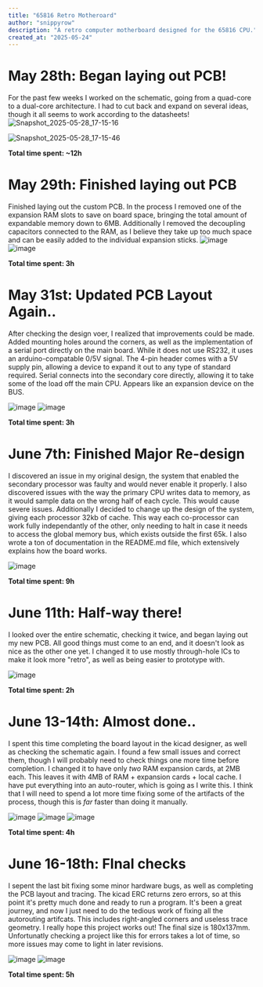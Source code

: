 ```yaml
---
title: "65816 Retro Motheroard"
author: "snippyrow"
description: "A retro computer motherboard designed for the 65816 CPU."
created_at: "2025-05-24"
---
```


# May 28th: Began laying out PCB!

For the past few weeks I worked on the schematic, going from a quad-core to a dual-core architecture. I had to cut back and expand on several ideas, though it all seems to work according to the datasheets!
![Snapshot_2025-05-28_17-15-16](https://github.com/user-attachments/assets/2ae250ee-296f-4aa9-8f08-87a8cfb39491)

![Snapshot_2025-05-28_17-15-46](https://github.com/user-attachments/assets/23730b69-aaf7-411c-a7af-059da4089f09)

**Total time spent: ~12h**

# May 29th: Finished laying out PCB

Finished laying out the custom PCB. In the process I removed one of the expansion RAM slots to save on board space, bringing the total amount of expandable memory down to 6MB. Additionally I removed the decoupling capacitors connected to the RAM, as I believe they take up too much space and can be easily added to the individual expansion sticks.
![image](https://github.com/user-attachments/assets/a0c5f4c1-9659-4ebe-b7bc-4e6fede37bdd)
![image](https://github.com/user-attachments/assets/b7a93fac-50e2-421d-9608-881698ac1a8f)

**Total time spent: 3h**

# May 31st: Updated PCB Layout Again..

After checking the design voer, I realized that improvements could be made. Added mounting holes around the corners, as well as the implementation of a serial port directly on the main board. While it does not use RS232, it uses an arduino-compatable 0/5V signal. The 4-pin header comes with a 5V supply pin, allowing a device to expand it out to any type of standard required. Serial connects into the secondary core directly, allowing it to take some of the load off the main CPU. Appears like an expansion device on the BUS.

![image](https://github.com/user-attachments/assets/90689280-ac9b-46c8-8ba1-bec794d0d639)
![image](https://github.com/user-attachments/assets/1ebc73b5-60cf-4b7b-a63a-8d72b632d185)

**Total time spent: 3h**

# June 7th: Finished Major Re-design

I discovered an issue in my original design, the system that enabled the secondary processor was faulty and would never enable it properly. I also discovered issues with the way the primary CPU writes data to memory, as it would sample data on the wrong half of each cycle. This would cause severe issues. Additionally I decided to change up the design of the system, giving each processor 32kb of cache. This way each co-processor can work fully independantly of the other, only needing to halt in case it needs to access the global memory bus, which exists outside the first 65k. I also wrote a ton of documentation in the README.md file, which extensively explains how the board works.

![image](https://github.com/user-attachments/assets/affd5070-b7a5-4b95-a454-886f6870c5b1)

**Total time spent: 9h**

# June 11th: Half-way there!

I looked over the entire schematic, checking it twice, and began laying out my new PCB. All good things must come to an end, and it doesn't look as nice as the other one yet. I changed it to use mostly through-hole ICs to make it look more "retro", as well as being easier to prototype with.

![image](https://github.com/user-attachments/assets/08cccd33-277d-4958-aa48-284da7f62b94)

**Total time spent: 2h**

# June 13-14th: Almost done..

I spent this time completing the board layout in the kicad designer, as well as checking the schematic again. I found a few small issues and correct them, though I will probably need to check things one more time before completion. I changed it to have only *two* RAM expansion cards, at 2MB each. This leaves it with 4MB of RAM + expansion cards + local cache. I have put everything into an auto-router, which is going as I write this. I think that I will need to spend a lot more time fixing some of the artifacts of the process, though this is *far* faster than doing it manually.

![image](https://github.com/user-attachments/assets/b45435d5-d0d2-401a-a7ff-c939ad0e8692)
![image](https://github.com/user-attachments/assets/ed439c49-b33b-4a7b-b126-771cfc5cfd59)
![image](https://github.com/user-attachments/assets/a8eb8c3a-6c51-49f3-a865-e2f88ed1bd48)

**Total time spent: 4h**

# June 16-18th: FInal checks

I sepent the last bit fixing some minor hardware bugs, as well as completing the PCB layout and tracing. The kicad ERC returns zero errors, so at this point it's pretty much done and ready to run a program. It's been a great journey, and now I just need to do the tedious work of fixing all the autorouting artifcats. This includes right-angled corners and useless trace geometry. I really hope this project works out! The final size is 180x137mm. Unfortunatly checking a project like this for errors takes a lot of time, so more issues may come to light in later revisions.

![image](https://github.com/user-attachments/assets/cdf86245-714a-4a66-a2e1-26cbfe7128cd)
![image](https://github.com/user-attachments/assets/ef8a2141-7cc9-4c85-a4fb-1a2c9eaa64ff)

**Total time spent: 5h**
